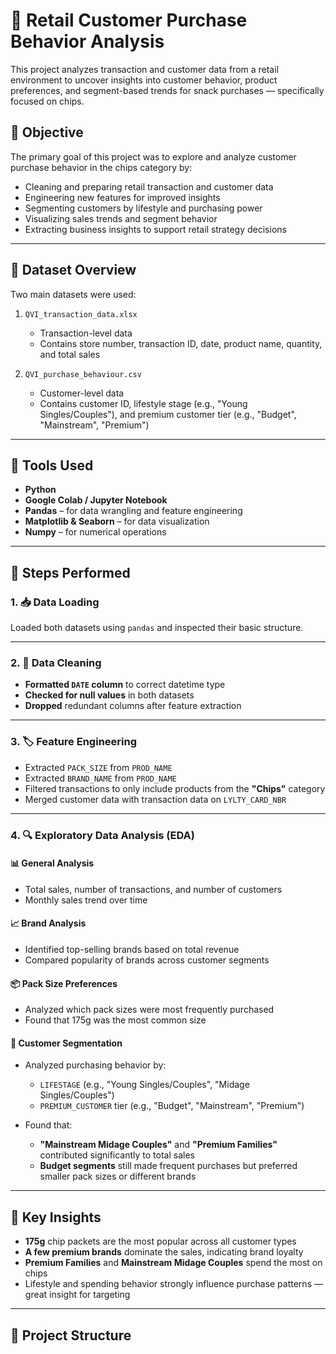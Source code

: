 # 🛒 Retail Customer Purchase Behavior Analysis

This project analyzes transaction and customer data from a retail environment to uncover insights into customer behavior, product preferences, and segment-based trends for snack purchases — specifically focused on chips.

## 📌 Objective

The primary goal of this project was to explore and analyze customer purchase behavior in the chips category by:

- Cleaning and preparing retail transaction and customer data
- Engineering new features for improved insights
- Segmenting customers by lifestyle and purchasing power
- Visualizing sales trends and segment behavior
- Extracting business insights to support retail strategy decisions

---

## 📁 Dataset Overview

Two main datasets were used:

1. `QVI_transaction_data.xlsx`  
   - Transaction-level data
   - Contains store number, transaction ID, date, product name, quantity, and total sales

2. `QVI_purchase_behaviour.csv`  
   - Customer-level data
   - Contains customer ID, lifestyle stage (e.g., "Young Singles/Couples"), and premium customer tier (e.g., "Budget", "Mainstream", "Premium")

---

## 🔧 Tools Used

- **Python**
- **Google Colab / Jupyter Notebook**
- **Pandas** – for data wrangling and feature engineering  
- **Matplotlib & Seaborn** – for data visualization  
- **Numpy** – for numerical operations

---

## 🔄 Steps Performed

### 1. 📥 Data Loading

Loaded both datasets using `pandas` and inspected their basic structure.

---

### 2. 🧹 Data Cleaning

- **Formatted `DATE` column** to correct datetime type
- **Checked for null values** in both datasets
- **Dropped** redundant columns after feature extraction

---

### 3. 🏷️ Feature Engineering

- Extracted `PACK_SIZE` from `PROD_NAME`
- Extracted `BRAND_NAME` from `PROD_NAME`
- Filtered transactions to only include products from the **"Chips"** category
- Merged customer data with transaction data on `LYLTY_CARD_NBR`

---

### 4. 🔍 Exploratory Data Analysis (EDA)

#### 📊 General Analysis

- Total sales, number of transactions, and number of customers
- Monthly sales trend over time

#### 📈 Brand Analysis

- Identified top-selling brands based on total revenue
- Compared popularity of brands across customer segments

#### 📦 Pack Size Preferences

- Analyzed which pack sizes were most frequently purchased
- Found that 175g was the most common size

#### 👥 Customer Segmentation

- Analyzed purchasing behavior by:
  - `LIFESTAGE` (e.g., "Young Singles/Couples", "Midage Singles/Couples")
  - `PREMIUM_CUSTOMER` tier (e.g., "Budget", "Mainstream", "Premium")

- Found that:
  - **"Mainstream Midage Couples"** and **"Premium Families"** contributed significantly to total sales
  - **Budget segments** still made frequent purchases but preferred smaller pack sizes or different brands

---

## 📌 Key Insights

- **175g** chip packets are the most popular across all customer types
- **A few premium brands** dominate the sales, indicating brand loyalty
- **Premium Families** and **Mainstream Midage Couples** spend the most on chips
- Lifestyle and spending behavior strongly influence purchase patterns — great insight for targeting

---

## 📂 Project Structure

